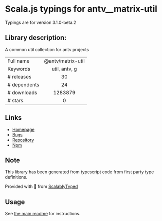 
# Scala.js typings for antv__matrix-util

Typings are for version 3.1.0-beta.2

## Library description:
A common util collection for antv projects

|                    |                 |
| ------------------ | :-------------: |
| Full name          | @antv/matrix-util |
| Keywords           | util, antv, g |
| # releases         | 30 |
| # dependents       | 24 |
| # downloads        | 1283879 |
| # stars            | 0 |

## Links
- [Homepage](https://github.com/antvis/util#readme)
- [Bugs](https://github.com/antvis/util/issues)
- [Repository](https://github.com/antvis/util)
- [Npm](https://www.npmjs.com/package/%40antv%2Fmatrix-util)
    


## Note
This library has been generated from typescript code from first party type definitions.

Provided with :purple_heart: from [ScalablyTyped](https://github.com/oyvindberg/ScalablyTyped)

## Usage
See [the main readme](../../readme.md) for instructions.


